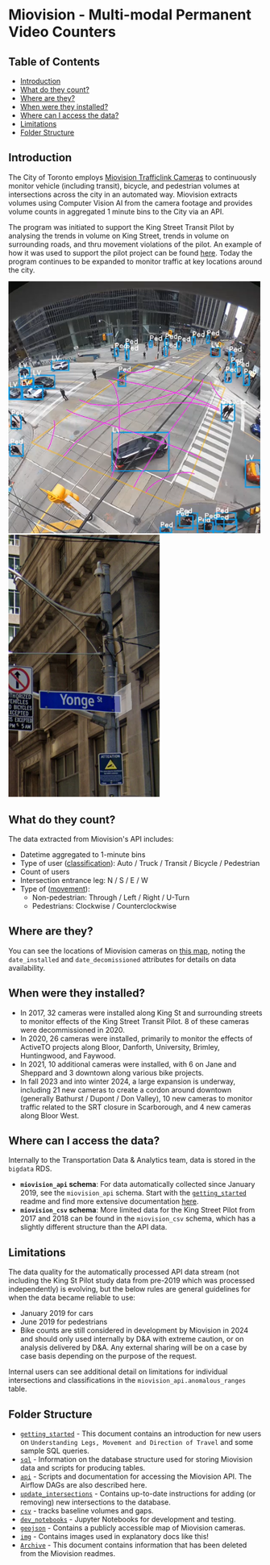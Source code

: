 # Miovision - Multi-modal Permanent Video Counters <!-- omit in toc -->

## Table of Contents <!-- omit in toc -->

- [Introduction](#introduction)
- [What do they count?](#what-do-they-count)
- [Where are they?](#where-are-they)
- [When were they installed?](#when-were-they-installed)
- [Where can I access the data?](#where-can-i-access-the-data)
- [Limitations](#limitations)
- [Folder Structure](#folder-structure)

## Introduction

The City of Toronto employs [Miovision Trafficlink Cameras](https://miovision.com/trafficlink/) to continuously monitor vehicle (including transit), bicycle, and pedestrian volumes at intersections across the city in an automated way. Miovision extracts volumes using Computer Vision AI from the camera footage and provides volume counts in aggregated 1 minute bins to the City via an API.

The program was initiated to support the King Street Transit Pilot by analysing the trends in volume on King Street, trends in volume on surrounding roads, and thru movement violations of the pilot. An example of how it was used to support the pilot project can be found [here](https://www.toronto.ca/wp-content/uploads/2018/08/9781-KSP_May-June-2018-Dashboard-Update.pdf). Today the program continues to be expanded to monitor traffic at key locations around the city.  

 <img src="img/miovision_king_spadina.png" alt="An example of Miovision's Computer Vision algorithm identifying intersection users" width="500"/> <img src="img/king_bay_camera.png" alt="A photo of a Miovision camera at King and Bay with notice of data collection for King St pilot" width="300">


## What do they count?

The data extracted from Miovision's API includes: 
- Datetime aggregated to 1-minute bins
- Type of user ([classification](sql/readme.md#classifications)): Auto / Truck / Transit / Bicycle / Pedestrian
- Count of users
- Intersection entrance leg: N / S / E / W
- Type of ([movement](sql/readme.md#movements)):
  - Non-pedestrian: Through / Left / Right / U-Turn
  - Pedestrians: Clockwise / Counterclockwise

## Where are they?

You can see the locations of Miovision cameras on [this map](geojson/mio_intersections.geojson), noting the `date_installed` and `date_decomissioned` attributes for details on data availability. 

## When were they installed?

- In 2017, 32 cameras were installed along King St and surrounding streets to monitor effects of the King Street Transit Pilot. 8 of these cameras were decommissioned in 2020.  
- In 2020, 26 cameras were installed, primarily to monitor the effects of ActiveTO projects along Bloor, Danforth, University, Brimley, Huntingwood, and Faywood.  
- In 2021, 10 additional cameras were installed, with 6 on Jane and Sheppard and 3 downtown along various bike projects.  
- In fall 2023 and into winter 2024, a large expansion is underway, including 21 new cameras to create a cordon around downtown (generally Bathurst / Dupont / Don Valley), 10 new cameras to monitor traffic related to the SRT closure in Scarborough, and 4 new cameras along Bloor West.  

## Where can I access the data?
Internally to the Transportation Data & Analytics team, data is stored in the `bigdata` RDS.
- **`miovision_api` schema**: For data automatically collected since January 2019, see the `miovision_api` schema. Start with the [`getting_started`](getting_started.md#where-should-i-look-for-data) readme and find more extensive documentation [here](sql/readme.md).  
- **`miovision_csv` schema**: More limited data for the King Street Pilot from 2017 and 2018 can be found in the `miovision_csv` schema, which has a slightly different structure than the API data.  

## Limitations
The data quality for the automatically processed API data stream (not including the King St Pilot study data from pre-2019 which was processed independently) is evolving, but the below rules are general guidelines for when the data became reliable to use:
- January 2019 for cars
- June 2019 for pedestrians
- Bike counts are still considered in development by Miovision in 2024 and should only used internally by D&A with extreme caution, or on analysis delivered by D&A. Any external sharing will be on a case by case basis depending on the purpose of the request.

Internal users can see additional detail on limitations for individual intersections and classifications in the `miovision_api.anomalous_ranges` table.

## Folder Structure

- [`getting_started`](getting_started.md) - This document contains an introduction for new users on `Understanding Legs, Movement and Direction of Travel` and some sample SQL queries. 
- [`sql`](sql/) - Information on the database structure used for storing Miovision data and scripts for producing tables.
- [`api`](api/) - Scripts and documentation for accessing the Miovision API. The Airflow DAGs are also described here.  
- [`update_intersections`](update_intersections/) - Contains up-to-date instructions for adding (or removing) new intersections to the database.
- [`csv`](csv/) - tracks baseline volumes and gaps.
- [`dev_notebooks`](dev_notebooks/) - Jupyter Notebooks for development and testing.
- [`geojson`](geojson/) - Contains a publicly accessible map of Miovision cameras.
- [`img`](img/) - Contains images used in explanatory docs like this!
- [`Archive`](archive.md) - This document contains information that has been deleted from the Miovision readmes. 
